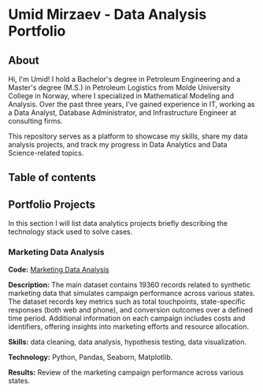 # Umid Mirzaev - Data Analysis Portfolio

## About
Hi, I'm Umid!
I hold a Bachelor's degree in Petroleum Engineering and a Master's degree (M.S.) in Petroleum Logistics from Molde University College in Norway, where I specialized in Mathematical Modeling and Analysis. Over the past three years, I've gained experience in IT, working as a Data Analyst, Database Administrator, and Infrastructure Engineer at consulting firms.

This repository serves as a platform to showcase my skills, share my data analysis projects, and track my progress in Data Analytics and Data Science-related topics.

## Table of contents


## Portfolio Projects
In this section I will list data analytics projects briefly describing the technology stack used to solve cases.

### Marketing Data Analysis
**Code:** [Marketing Data Analysis](https://github.com/umidmirzaev/data_analysis_portfolio/blob/main/Marketing%20Data%20Analysis.ipynb)

**Description:** The main dataset contains 19360 records related to synthetic marketing data that simulates campaign performance across various states. The dataset records key metrics such as total touchpoints, state-specific responses (both web and phone), and conversion outcomes over a defined time period. Additional information on each campaign includes costs and identifiers, offering insights into marketing efforts and resource allocation.

**Skills:** data cleaning, data analysis, hypothesis testing, data visualization.

**Technology:** Python, Pandas, Seaborn, Matplotlib.

**Results:** Review of the marketing campaign performance across various states.
